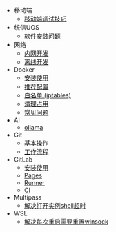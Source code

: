 - 移动端
  - [移动端调试技巧](/notes/mobile/mobile-android-debug)
- 统信UOS
  - [软件安装问题](/notes/uos/uos-software)
- 网络
  - [内网开发](/notes/network/network-internal)
  - [离线开发](/notes/network/network-offline)
- Docker
  - [安装使用](/notes/docker/docker-install)
  - [推荐配置](/notes/docker/docker-daemon)
  - [白名单 (iptables)](/notes/docker/docker-network)
  - [清理占用](/notes/docker/docker-clean)
  - [常见问题](/notes/docker/docker-faq)
- AI
  - [ollama](/notes/ai/ai-ollama)
- Git
  - [基本操作](/notes/git/git-cmd)
  - [工作流程](/notes/git/git-flow)
- GitLab
  - [安装使用](/notes/gitlab/gitlab-install)
  - [Pages](/notes/gitlab/gitlab-pages)
  - [Runner](/notes/gitlab/gitlab-runner)
  - [CI](/notes/gitlab/gitlab-ci)
- Multipass
  - [解决打开实例shell超时](/notes/multipass/multipass-timeout)
- WSL
  - [解决每次重启需要重置winsock](/notes/wsl/wsl-winsock)